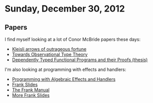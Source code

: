 # Sunday, December 30, 2012

## Papers

I find myself looking at a lot of Conor McBride papers these days:

* [Kleisli arrows of outrageous fortune](/files/Kleisli.pdf)
* [Towards Observational Type Theory](/files/ott.pdf)
* [Dependently Typed Functional Programs and their Proofs
  (thesis)](/files/thesis.pdf)

I'm also looking at programming with effects and handlers:

* [Programming with Algebraic Effects and Handlers](/files/1203.1539v1.pdf)
* [Frank Slides](/files/mcbride-slides.pdf)
* [The Frank Manual](/files/TFM.pdf)
* [More Frank Slides](/files/fun.fk)
